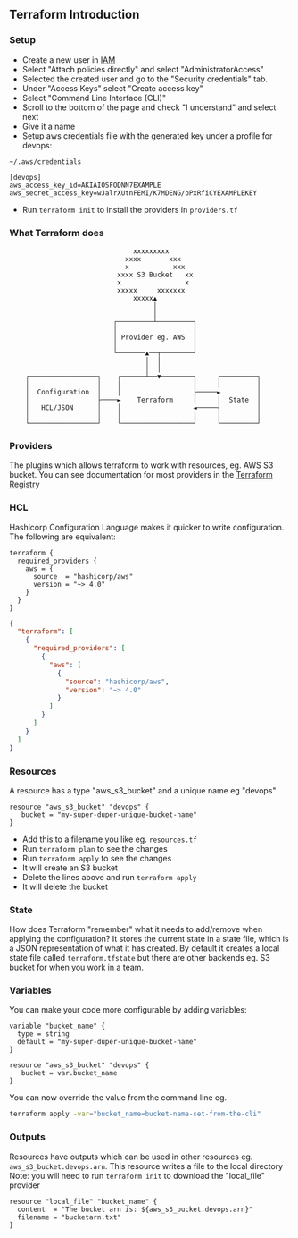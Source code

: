## Terraform Introduction

### Setup

- Create a new user in [IAM](https://us-east-1.console.aws.amazon.com/iamv2/home?region=ap-southeast-2#/users)
- Select "Attach policies directly" and select "AdministratorAccess"
- Selected the created user and go to the "Security credentials" tab.
- Under "Access Keys" select "Create access key"
- Select "Command Line Interface (CLI)"
- Scroll to the bottom of the page and check "I understand" and select next
- Give it a name
- Setup aws credentials file with the generated key under a profile for devops:

`~/.aws/credentials`

```
[devops]
aws_access_key_id=AKIAIOSFODNN7EXAMPLE
aws_secret_access_key=wJalrXUtnFEMI/K7MDENG/bPxRfiCYEXAMPLEKEY
```

- Run `terraform init` to install the providers in `providers.tf`

### What Terraform does

```
                               xxxxxxxxx
                             xxxx       xxx
                             x           xxx
                           xxxx S3 Bucket   xx
                           x                x
                           xxxxx     xxxxxxx
                               xxxxx▲
                                    │
                                    │
                          ┌─────────┴─────────┐
                          │                   │
                          │ Provider eg. AWS  │
                          │                   │
                          └───────▲──┬────────┘
                                  │  │
                                  │  │
    ┌─────────────────┐    ┌──────┴──▼────────┐     ┌─────────┐
    │                 │    │                  │     │         │
    │  Configuration  │    │                  ├─────►         │
    │                 ├────►    Terraform     │     │  State  │
    │   HCL/JSON      │    │                  ◄─────┤         │
    │                 │    │                  │     │         │
    └─────────────────┘    └──────────────────┘     └─────────┘

```

### Providers

The plugins which allows terraform to work with resources, eg. AWS S3 bucket.
You can see documentation for most providers in the [Terraform Registry](https://registry.terraform.io/)

### HCL

Hashicorp Configuration Language makes it quicker to write configuration. The following are equivalent:

```hcl
terraform {
  required_providers {
    aws = {
      source  = "hashicorp/aws"
      version = "~> 4.0"
    }
  }
}
```

```json
{
  "terraform": [
    {
      "required_providers": [
        {
          "aws": [
            {
              "source": "hashicorp/aws",
              "version": "~> 4.0"
            }
          ]
        }
      ]
    }
  ]
}
```

### Resources

A resource has a type "aws_s3_bucket" and a unique name eg "devops"

```hcl
resource "aws_s3_bucket" "devops" {
   bucket = "my-super-duper-unique-bucket-name"
}
```

- Add this to a filename you like eg. `resources.tf`
- Run `terraform plan` to see the changes
- Run `terraform apply` to see the changes
- It will create an S3 bucket
- Delete the lines above and run `terraform apply`
- It will delete the bucket

### State

How does Terraform "remember" what it needs to add/remove when applying the configuration?
It stores the current state in a state file, which is a JSON representation of what it has created.
By default it creates a local state file called `terraform.tfstate` but there are other backends eg. S3 bucket for when you work in a team.

### Variables

You can make your code more configurable by adding variables:

```hcl
variable "bucket_name" {
  type = string
  default = "my-super-duper-unique-bucket-name"
}

resource "aws_s3_bucket" "devops" {
   bucket = var.bucket_name
}
```

You can now override the value from the command line eg.

```bash
terraform apply -var="bucket_name=bucket-name-set-from-the-cli"
```

### Outputs

Resources have outputs which can be used in other resources eg. `aws_s3_bucket.devops.arn`.
This resource writes a file to the local directory
Note: you will need to run `terraform init` to download the "local_file" provider

```hcl
resource "local_file" "bucket_name" {
  content  = "The bucket arn is: ${aws_s3_bucket.devops.arn}"
  filename = "bucketarn.txt"
}
```

